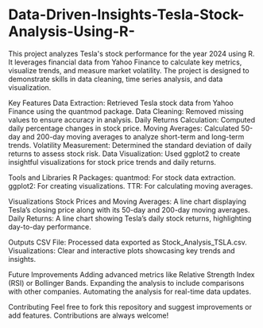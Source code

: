 # Data-Driven-Insights-Tesla-Stock-Analysis-Using-R-
This project analyzes Tesla's stock performance for the year 2024 using R. It leverages financial data from Yahoo Finance to calculate key metrics, visualize trends, and measure market volatility. The project is designed to demonstrate skills in data cleaning, time series analysis, and data visualization.


Key Features
Data Extraction: Retrieved Tesla stock data from Yahoo Finance using the quantmod package.
Data Cleaning: Removed missing values to ensure accuracy in analysis.
Daily Returns Calculation: Computed daily percentage changes in stock price.
Moving Averages: Calculated 50-day and 200-day moving averages to analyze short-term and long-term trends.
Volatility Measurement: Determined the standard deviation of daily returns to assess stock risk.
Data Visualization: Used ggplot2 to create insightful visualizations for stock price trends and daily returns.


Tools and Libraries
R Packages:
quantmod: For stock data extraction.
ggplot2: For creating visualizations.
TTR: For calculating moving averages.


Visualizations
Stock Prices and Moving Averages: A line chart displaying Tesla’s closing price along with its 50-day and 200-day moving averages.
Daily Returns: A line chart showing Tesla’s daily stock returns, highlighting day-to-day performance.


Outputs
CSV File: Processed data exported as Stock_Analysis_TSLA.csv.
Visualizations: Clear and interactive plots showcasing key trends and insights.



Future Improvements
Adding advanced metrics like Relative Strength Index (RSI) or Bollinger Bands.
Expanding the analysis to include comparisons with other companies.
Automating the analysis for real-time data updates.


Contributing
Feel free to fork this repository and suggest improvements or add features. Contributions are always welcome!

